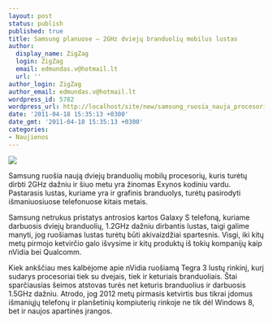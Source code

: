 ```yaml
---
layout: post
status: publish
published: true
title: Samsung planuose – 2GHz dviejų branduolių mobilus lustas
author:
  display_name: ZigZag
  login: ZigZag
  email: edmundas.v@hotmail.lt
  url: ''
author_login: ZigZag
author_email: edmundas.v@hotmail.lt
wordpress_id: 5782
wordpress_url: http://localhost/site/new/samsung_ruosia_nauja_procesoriu_ismaniesiems_telefonams/
date: '2011-04-18 15:35:13 +0300'
date_gmt: '2011-04-18 15:35:13 +0300'
categories:
- Naujienos
---
```

<div class="imgright"><img src="http://technews.lt/upload/samsung-arm-cpu1.jpg"  /></div>
<p>Samsung ruošia naują dviejų branduolių mobilų procesorių, kuris turėtų dirbti 2GHz dažniu ir šiuo metu yra žinomas Exynos kodiniu vardu. Pastarasis lustas, kuriame yra ir grafinis branduolys, turėtų pasirodyti išmaniuosiuose telefonuose kitais metais.</p>
<p>Samsung netrukus pristatys antrosios kartos Galaxy S telefoną, kuriame darbuosis dviejų branduolių, 1.2GHz dažniu dirbantis lustas, taigi galime manyti, jog ruošiamas lustas turėtų būti akivaizdžiai spartesnis. Visgi, iki kitų metų pirmojo ketvirčio galo išvysime ir kitų produktų iš tokių kompanijų kaip nVidia bei Qualcomm.</p>
<p>Kiek ankščiau mes kalbėjome apie nVidia ruošiamą Tegra 3 lustų rinkinį, kurį sudarys procesoriai tiek su dvejais, tiek ir keturiais branduoliais. Štai sparčiausias šeimos atstovas turės net keturis branduolius ir darbuosis 1.5GHz dažniu. Atrodo, jog 2012 metų pirmasis ketvirtis bus tikrai įdomus išmaniųjų telefonų ir planšetinių kompiuterių rinkoje ne tik dėl Windows 8, bet ir naujos apartinės įrangos.<br /></p>
